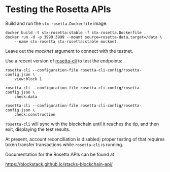 # Testing the Rosetta APIs

Build and run the `stx-rosetta.Dockerfile` image:

    docker build -t stx-rosetta:stable -f stx-rosetta.Dockerfile .
    docker run -d -p 3999:3999 --mount source=rosetta-data,target=/data \
        --name stx-rosetta stx-rosetta:stable mocknet

Leave out the *mocknet* argument to connect with the testnet.

Use a recent version of [rosetta-cli](https://github.com/coinbase/rosetta-cli) to test the endpoints:

    rosetta-cli --configuration-file rosetta-cli-config/rosetta-config.json \
        view:block 1

    rosetta-cli --configuration-file rosetta-cli-config/rosetta-config.json \
        check:data

    rosetta-cli --configuration-file rosetta-cli-config/rosetta-config.json \
        check:construction

`rosetta-cli` will sync with the blockchain until it reaches the tip,
and then exit, displaying the test results.

At present, account reconciliation is disabled; proper testing of that
requires token transfer transactions while `rosetta-cli` is running.

Documentation for the Rosetta APIs can be found at

https://blockstack.github.io/stacks-blockchain-api/
